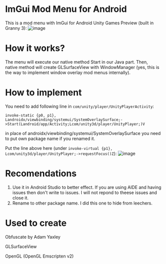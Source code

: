  # ImGui Mod Menu for Android
 This is a mod menu with ImGui for Android Unity Games
 Preview (built in Granny 3):
 ![image](https://user-images.githubusercontent.com/80401984/145401480-8910961b-c909-4130-b827-a636db62d778.png)
 # How it works?
  The menu will execute our native method Start in our Java part. Then, native method will create GLSurfaceView with WindowManager (yes, this is the way to implement window overlay mod menus internally). 
  # How to implement
  You need to add following line in ```com/unity/player/UnityPlayerActivity```:
   
   ```invoke-static {p0, p1}, Landroidx/viewbinding/systemui/SystemOverlaySurface;->Start(Landroid/app/Activity;Lcom/unity3d/player/UnityPlayer;)V```
   
   in place of androidx/viewbinding/systemui/SystemOverlaySurface you need to put own package name if you renamed it.
   
   Put the line above here (under ```invoke-virtual {p1}, Lcom/unity3d/player/UnityPlayer;->requestFocus()Z```):
   ![image](https://user-images.githubusercontent.com/80401984/145403251-e7d1ae29-47ac-411b-93d5-e3861894cfc6.png)
 
# Recomendations

1. Use it in Android Studio to better effect. If you are using AIDE and having issues then don't write to issues. I will not repond to theese issues and close it.
2. Rename to other package name. I did this one to hide from leechers.

# Used to create

Obfuscate by Adam Yaxley

GLSurfaceView

OpenGL (OpenGL Emscripten v2)

